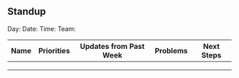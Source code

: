 ## Standup

Day:
Date:
Time:
Team:

| Name       | Priorities | Updates from Past Week | Problems | Next Steps |
|------------|------------|------------------------|----------|------------|
|            |            |                        |          |            |
|            |            |                        |          |            |
|            |            |                        |          |            |